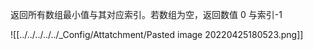 返回所有数组最小值与其对应索引。若数组为空，返回数值 0 与索引-1

![[../../../../../_Config/Attatchment/Pasted image 20220425180523.png]]
